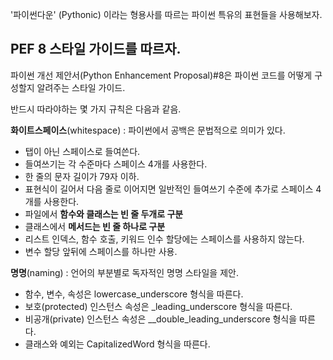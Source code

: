 
'파이썬다운' (Pythonic) 이라는 형용사를 따르는 파이썬 특유의 표현들을 사용해보자.   
   
   



## PEF 8 스타일 가이드를 따르자.   
   
파이썬 개선 제안서(Python Enhancement Proposal)#8은 파이썬 코드를 어떻게 구성할지 알려주는 스타일 가이드.   

반드시 따라야하는 몇 가지 규칙은 다음과 같음.   
   
**화이트스페이스**(whitespace) : 파이썬에서 공백은 문법적으로 의미가 있다.   
   
  * 탭이 아닌 스페이스로 들여쓴다.   
  * 들여쓰기는 각 수준마다 스페이스 4개를 사용한다.   
  * 한 줄의 문자 길이가 79자 이하.   
  * 표현식이 길어서 다음 줄로 이어지면 일반적인 들여쓰기 수준에 추가로 스페이스 4개를 사용한다.   
  * 파일에서 **함수와 클래스는 빈 줄 두개로 구분**
  * 클래스에서 **메서드는 빈 줄 하나로 구분**   
  * 리스트 인덱스, 함수 호출, 키워드 인수 할당에는 스페이스를 사용하지 않는다.   
  * 변수 할당 앞뒤에 스페이스를 하나만 사용.   
   
   
**명명**(naming) : 언어의 부분별로 독자적인 명명 스타일을 제안.   

  * 함수, 변수, 속성은 lowercase_underscore 형식을 따른다.   
  * 보호(protected) 인스턴스 속성은 _leading_underscore 형식을 따른다.
  * 비공개(private) 인스턴스 속성은 __double_leading_underscore 형식을 따른다.   
  * 클래스와 예외는 CapitalizedWord 형식을 따른다.   
